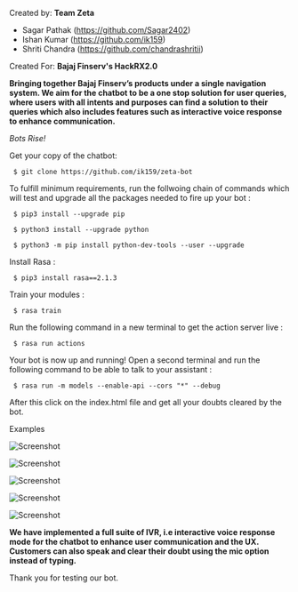 
Created by: 
**Team Zeta**
- Sagar Pathak  (https://github.com/Sagar2402)
- Ishan Kumar  (https://github.com/ik159)
- Shriti Chandra  (https://github.com/chandrashritii)

Created For:
**Bajaj Finserv's HackRX2.0**

**Bringing together Bajaj Finserv’s products under a single navigation system. We aim for the chatbot to be a one stop solution for user queries, where users 
with all intents and purposes can find a solution to their queries which also includes features such as interactive voice response to enhance communication.**

*Bots Rise!*

Get your copy of the chatbot:

     $ git clone https://github.com/ik159/zeta-bot


To fulfill minimum requirements, run the follwoing chain of commands which will test and upgrade all the packages needed to fire up your bot : 
    
     $ pip3 install --upgrade pip

     $ python3 install --upgrade python

     $ python3 -m pip install python-dev-tools --user --upgrade

Install Rasa :
    
     $ pip3 install rasa==2.1.3

Train your modules :
    
     $ rasa train

Run the following command in a new terminal to get the action server live : 

     $ rasa run actions

Your bot is now up and running! Open a second  terminal and run the following command to be able to talk to your assistant :

     $ rasa run -m models --enable-api --cors "*" --debug

After this click on the index.html file and get all your doubts cleared by the bot.

Examples

![Screenshot](./screenshots/1.jpeg)

![Screenshot](./screenshots/2.jpeg)

![Screenshot](./screenshots/3.jpeg)

![Screenshot](./screenshots/4.jpeg)

![Screenshot](./screenshots/5.jpeg)


**We have implemented a full suite of IVR, i.e interactive voice response mode for the chatbot to enhance user communication and the UX. Customers can also speak and clear their doubt using the mic option instead of typing.**

Thank you for testing our bot.




